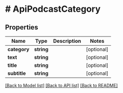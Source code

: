 # # ApiPodcastCategory

## Properties

Name | Type | Description | Notes
------------ | ------------- | ------------- | -------------
**category** | **string** |  | [optional]
**text** | **string** |  | [optional]
**title** | **string** |  | [optional]
**subtitle** | **string** |  | [optional]

[[Back to Model list]](../../README.md#models) [[Back to API list]](../../README.md#endpoints) [[Back to README]](../../README.md)
